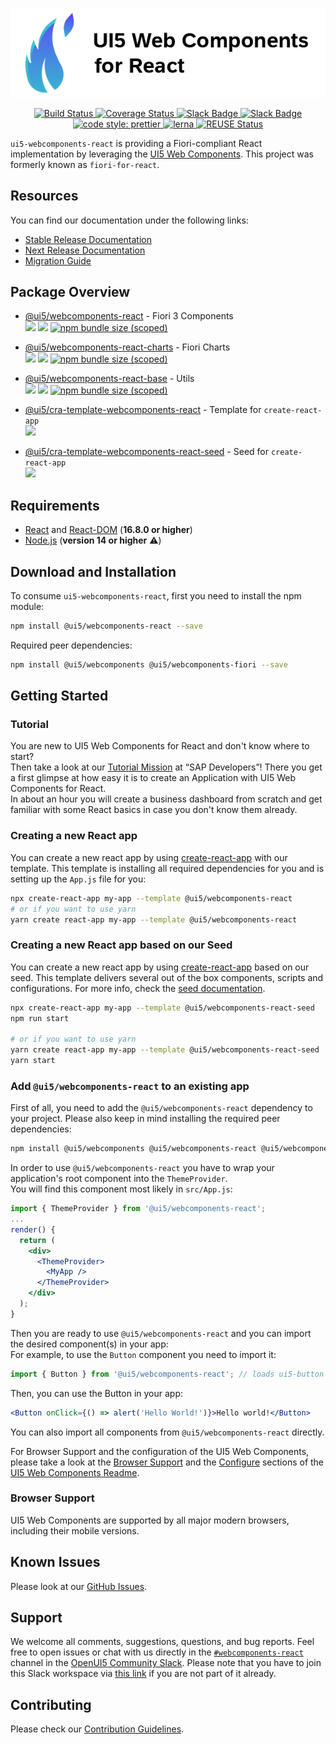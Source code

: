 <a name="top"></a>

<p align="center">
  <picture>
    <source
      srcset="https://raw.githubusercontent.com/SAP/ui5-webcomponents-react/master/assets/Logo_Dark_Mode.png"
      media="(prefers-color-scheme: dark)">
    <img src="https://raw.githubusercontent.com/SAP/ui5-webcomponents-react/master/assets/Logo.png" alt="UI5 Web Components for React Logo" >
  </picture>
</p>
<p align="center">
  <a href="https://github.com/SAP/ui5-webcomponents-react/actions?query=workflow:%22build%22" target="_blank">
    <img alt="Build Status" src="https://github.com/SAP/ui5-webcomponents-react/workflows/build/badge.svg">
  </a>
  <a href='https://coveralls.io/github/SAP/ui5-webcomponents-react'>
    <img src='https://coveralls.io/repos/github/SAP/ui5-webcomponents-react/badge.svg' alt='Coverage Status' />
  </a>
  <a href="https://ui5-slack-invite.cfapps.eu10.hana.ondemand.com/" target="_blank">
      <img alt="Slack Badge" src="https://badgen.net/badge/slack/Join OpenUI5 Slack workspace/blue?icon=slack">
    </a>
  <a href="https://openui5.slack.com/archives/CSQEJ2J04" target="_blank">
    <img alt="Slack Badge" src="https://badgen.net/badge/slack/webcomponents-react/orange?icon=slack">
  </a>
  <a href="https://github.com/prettier/prettier" target="_blank">
    <img alt="code style: prettier" src="https://badgen.net/badge/code%20style/prettier?color=pink"> 
  </a>
  <a href="https://lerna.js.org" target="_blank">
  <img alt="lerna" src="https://badgen.net/badge/maintained%20with/lerna?color=purple">
  </a>
  <a href="https://api.reuse.software/info/github.com/SAP/ui5-webcomponents-react" target="_blank">
    <img alt="REUSE Status" src="https://api.reuse.software/badge/github.com/SAP/ui5-webcomponents-react"/>
  </a>
</p>

`ui5-webcomponents-react` is providing a Fiori-compliant React implementation by leveraging the [UI5 Web Components](https://github.com/SAP/ui5-webcomponents).
This project was formerly known as `fiori-for-react`.

## Resources

You can find our documentation under the following links:

- [Stable Release Documentation](https://sap.github.io/ui5-webcomponents-react/)
- [Next Release Documentation](https://sap.github.io/ui5-webcomponents-react/master/)
- [Migration Guide](https://sap.github.io/ui5-webcomponents-react/?path=/docs/migration-guide--page)

## Package Overview

- [@ui5/webcomponents-react](https://github.com/SAP/ui5-webcomponents-react/tree/master/packages/main) - Fiori 3 Components<br/>
  [![](https://badgen.net/npm/v/@ui5/webcomponents-react?icon=npm)](https://www.npmjs.com/package/@ui5/webcomponents-react)
  [![](https://badgen.net/npm/v/@ui5/webcomponents-react/next?icon=npm)](https://www.npmjs.com/package/@ui5/webcomponents-react)
  [![npm bundle size (scoped)](https://badgen.net/bundlephobia/minzip/@ui5/webcomponents-react)](https://bundlephobia.com/result?p=@ui5/webcomponents-react)

- [@ui5/webcomponents-react-charts](https://github.com/SAP/ui5-webcomponents-react/tree/master/packages/charts) - Fiori Charts<br />
  [![](https://badgen.net/npm/v/@ui5/webcomponents-react-charts?icon=npm)](https://www.npmjs.com/package/@ui5/webcomponents-react-charts)
  [![](https://badgen.net/npm/v/@ui5/webcomponents-react-charts/next?icon=npm)](https://www.npmjs.com/package/@ui5/webcomponents-react-charts)
  [![npm bundle size (scoped)](https://badgen.net/bundlephobia/minzip/@ui5/webcomponents-react-charts)](https://bundlephobia.com/result?p=@ui5/webcomponents-react-charts)

- [@ui5/webcomponents-react-base](https://github.com/SAP/ui5-webcomponents-react/tree/master/packages/base) - Utils<br />
  [![](https://badgen.net/npm/v/@ui5/webcomponents-react-base?icon=npm)](https://www.npmjs.com/package/@ui5/webcomponents-react-base)
  [![](https://badgen.net/npm/v/@ui5/webcomponents-react-base/next?icon=npm)](https://www.npmjs.com/package/@ui5/webcomponents-react-base)
  [![npm bundle size (scoped)](https://badgen.net/bundlephobia/minzip/@ui5/webcomponents-react-base)](https://bundlephobia.com/result?p=@ui5/webcomponents-react-base)

- [@ui5/cra-template-webcomponents-react](https://github.com/SAP/ui5-webcomponents-react/tree/master/packages/cra-template) - Template for `create-react-app` <br/>
  [![](https://badgen.net/npm/v/@ui5/cra-template-webcomponents-react?icon=npm)](https://www.npmjs.com/package/@ui5/cra-template-webcomponents-react)

- [@ui5/cra-template-webcomponents-react-seed](https://github.com/SAP/ui5-webcomponents-react/tree/master/packages/cra-template-seed) - Seed for `create-react-app` <br/>
  [![](https://badgen.net/npm/v/@ui5/cra-template-webcomponents-react-seed?icon=npm)](https://www.npmjs.com/package/@ui5/cra-template-webcomponents-react-seed)

<!-- *********************************************************************** -->

<a name="requirements"></a>

## Requirements

- [React](https://www.npmjs.com/package/react) and [React-DOM](https://www.npmjs.com/package/react-dom) (**16.8.0 or higher**)
- [Node.js](https://nodejs.org/) (**version 14 or higher** ⚠️)

<!-- *********************************************************************** -->

<a name="download"></a>

## Download and Installation

To consume `ui5-webcomponents-react`, first you need to install the npm module:

```sh
npm install @ui5/webcomponents-react --save
```

Required peer dependencies:

```sh
npm install @ui5/webcomponents @ui5/webcomponents-fiori --save
```

<!-- *********************************************************************** -->

## Getting Started

### Tutorial

You are new to UI5 Web Components for React and don't know where to start?<br />
Then take a look at our [Tutorial Mission](https://developers.sap.com/mission.react-spa.html) at “SAP Developers”!
There you get a first glimpse at how easy it is to create an Application with UI5 Web Components for React.<br />
In about an hour you will create a business dashboard from scratch and get familiar with some React basics in case you don't know them already.

### Creating a new React app

You can create a new react app by using [create-react-app](https://facebook.github.io/create-react-app/) with our template.
This template is installing all required dependencies for you and is setting up the `App.js` file for you:

```sh
npx create-react-app my-app --template @ui5/webcomponents-react
# or if you want to use yarn
yarn create react-app my-app --template @ui5/webcomponents-react
```

### Creating a new React app based on our Seed

You can create a new react app by using [create-react-app](https://facebook.github.io/create-react-app/) based on our seed.
This template delivers several out of the box components, scripts and configurations.
For more info, check the [seed documentation](https://github.com/SAP/ui5-webcomponents-react/tree/master/packages/cra-template-seed).

```sh
npx create-react-app my-app --template @ui5/webcomponents-react-seed
npm run start

# or if you want to use yarn
yarn create react-app my-app --template @ui5/webcomponents-react-seed
yarn start
```

### Add `@ui5/webcomponents-react` to an existing app

First of all, you need to add the `@ui5/webcomponents-react` dependency to your project. Please also keep in mind installing the required peer dependencies:

```sh
npm install @ui5/webcomponents @ui5/webcomponents-react @ui5/webcomponents-fiori --save
```

In order to use `@ui5/webcomponents-react` you have to wrap your application's root component into the `ThemeProvider`.<br/>
You will find this component most likely in `src/App.js`:

```jsx
import { ThemeProvider } from '@ui5/webcomponents-react';
...
render() {
  return (
    <div>
      <ThemeProvider>
        <MyApp />
      </ThemeProvider>
    </div>
  );
}
```

Then you are ready to use `@ui5/webcomponents-react` and you can import the desired component(s) in your app:<br />
For example, to use the `Button` component you need to import it:

```jsx
import { Button } from '@ui5/webcomponents-react'; // loads ui5-button wrapped in a ui5-webcomponents-react component
```

Then, you can use the Button in your app:

```jsx
<Button onClick={() => alert('Hello World!')}>Hello world!</Button>
```

You can also import all components from `@ui5/webcomponents-react` directly.

For Browser Support and the configuration of the UI5 Web Components, please take a look at the
[Browser Support](https://github.com/SAP/ui5-webcomponents#browser-support) and the
[Configure](https://github.com/SAP/ui5-webcomponents#browser-support) sections of the
[UI5 Web Components Readme](https://github.com/SAP/ui5-webcomponents#ui5-web-components).

### Browser Support

UI5 Web Components are supported by all major modern browsers, including their mobile versions.

<!-- *********************************************************************** -->

<a name="issues"></a>

## Known Issues

Please look at our [GitHub Issues](https://github.com/SAP/ui5-webcomponents-react/issues).

<!-- *********************************************************************** -->

<a name="support"></a>

## Support

We welcome all comments, suggestions, questions, and bug reports. Feel free to open issues or chat with us directly in the [`#webcomponents-react`](https://openui5.slack.com/archives/CSQEJ2J04) channel in the
[OpenUI5 Community Slack](https://ui5-slack-invite.cfapps.eu10.hana.ondemand.com/).
Please note that you have to join this Slack workspace via [this link](https://ui5-slack-invite.cfapps.eu10.hana.ondemand.com/) if you are not part of it already.

<!-- *********************************************************************** -->

<a name="contributing"></a>

## Contributing

Please check our [Contribution Guidelines](/CONTRIBUTING.md).
